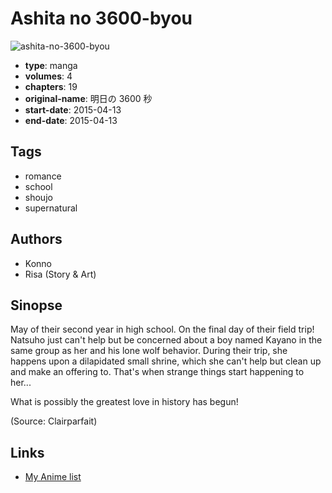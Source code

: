 # Ashita no 3600-byou

![ashita-no-3600-byou](https://cdn.myanimelist.net/images/manga/1/164937.jpg)

-   **type**: manga
-   **volumes**: 4
-   **chapters**: 19
-   **original-name**: 明日の 3600 秒
-   **start-date**: 2015-04-13
-   **end-date**: 2015-04-13

## Tags

-   romance
-   school
-   shoujo
-   supernatural

## Authors

-   Konno
-   Risa (Story & Art)

## Sinopse

May of their second year in high school. On the final day of their field trip! Natsuho just can't help but be concerned about a boy named Kayano in the same group as her and his lone wolf behavior. During their trip, she happens upon a dilapidated small shrine, which she can't help but clean up and make an offering to. That's when strange things start happening to her...

What is possibly the greatest love in history has begun!

(Source: Clairparfait)

## Links

-   [My Anime list](https://myanimelist.net/manga/88430/Ashita_no_3600-byou)
